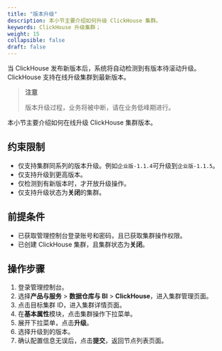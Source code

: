 ```yaml
---
title: "版本升级"
description: 本小节主要介绍如何升级 ClickHouse 集群。 
keywords: ClickHouse 升级集群；
weight: 15
collapsible: false
draft: false
---
```



当 ClickHouse 发布新版本后，系统将自动检测到有版本待滚动升级。ClickHouse 支持在线升级集群到最新版本。

> **注意**
> 
> 版本升级过程，业务将被中断，请在业务低峰期进行。

本小节主要介绍如何在线升级 ClickHouse 集群版本。

## 约束限制

- 仅支持集群同系列的版本升级。例如`企业版-1.1.4`可升级到`企业版-1.1.5`。
- 仅支持升级到更高版本。
- 仅检测到有新版本时，才开放升级操作。
- 仅支持升级状态为**关闭**的集群。

## 前提条件

- 已获取管理控制台登录账号和密码，且已获取集群操作权限。
- 已创建 ClickHouse 集群，且集群状态为**关闭**。

## 操作步骤

1. 登录管理控制台。
2. 选择**产品与服务** > **数据仓库与 BI** > **ClickHouse**，进入集群管理页面。
3. 点击目标集群 ID，进入集群详情页面。
4. 在**基本属性**模块，点击集群操作下拉菜单。
5. 展开下拉菜单，点击**升级**。
6. 选择升级到的版本。
7. 确认配置信息无误后，点击**提交**，返回节点列表页面。
